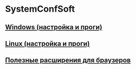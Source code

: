 # SystemConfSoft

## [Windows (настройка и проги)](/windows/win.md)

## [Linux (настройка и проги)](/linux/lin.md)

## [Полезные расширения для браузеров](/extentions/extntions.md)
